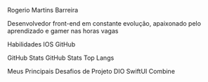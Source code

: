 
Rogerio Martins Barreira

Desenvolvedor front-end em constante evolução, apaixonado pelo aprendizado e gamer nas horas vagas

Habilidades
IOS GitHub

GitHub Stats
GitHub Stats Top Langs

Meus Principais Desafios de Projeto DIO
SwiftUI Combine
